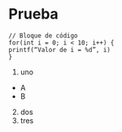 # Prueba
```
// Bloque de código
for(int i = 0; i < 10; i++) {
printf(“Valor de i = %d”, i)
}
```
1. uno
* A
* B
2. dos
3. tres
